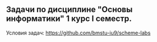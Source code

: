 ## Задачи по дисциплине "Основы информатики" 1 курс I семестр.
Условия задач: https://github.com/bmstu-iu9/scheme-labs